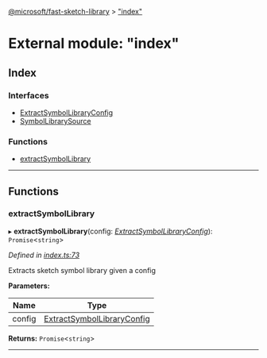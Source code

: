 [@microsoft/fast-sketch-library](../README.md) > ["index"](../modules/_index_.md)

# External module: "index"

## Index

### Interfaces

* [ExtractSymbolLibraryConfig](../interfaces/_index_.extractsymbollibraryconfig.md)
* [SymbolLibrarySource](../interfaces/_index_.symbollibrarysource.md)

### Functions

* [extractSymbolLibrary](_index_.md#extractsymbollibrary)

---

## Functions

<a id="extractsymbollibrary"></a>

###  extractSymbolLibrary

▸ **extractSymbolLibrary**(config: *[ExtractSymbolLibraryConfig](../interfaces/_index_.extractsymbollibraryconfig.md)*): `Promise`<`string`>

*Defined in [index.ts:73](https://github.com/Microsoft/fast-dna/blob/164dd3ca/packages/fast-sketch-library/src/index.ts#L73)*

Extracts sketch symbol library given a config

**Parameters:**

| Name | Type |
| ------ | ------ |
| config | [ExtractSymbolLibraryConfig](../interfaces/_index_.extractsymbollibraryconfig.md) |

**Returns:** `Promise`<`string`>

___

